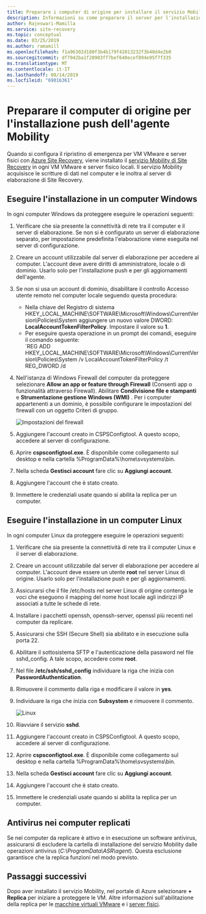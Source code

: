 ```yaml
---
title: Preparare i computer di origine per installare il servizio Mobility tramite installazione push per il ripristino di emergenza di macchine virtuali VMware e server fisici in Azure | Microsoft Docs
description: Informazioni su come preparare il server per l'installazione dell'agente di mobilità tramite installazione push per il ripristino di emergenza di macchine virtuali VMware e server fisici in Azure tramite il servizio Azure Site Recovery.
author: Rajeswari-Mamilla
ms.service: site-recovery
ms.topic: conceptual
ms.date: 03/25/2019
ms.author: ramamill
ms.openlocfilehash: f1a96302d180f3b4b179f42013232f3b48d4e2b0
ms.sourcegitcommit: df7942ba1f28903ff7bef640ecef894e95f7f335
ms.translationtype: MT
ms.contentlocale: it-IT
ms.lasthandoff: 08/14/2019
ms.locfileid: "69016361"
---
```

# <a name="prepare-source-machine-for-push-installation-of-mobility-agent"></a>Preparare il computer di origine per l'installazione push dell'agente Mobility

Quando si configura il ripristino di emergenza per VM VMware e server fisici con [Azure Site Recovery](site-recovery-overview.md), viene installato il [servizio Mobility di Site Recovery](vmware-physical-mobility-service-overview.md) in ogni VM VMware e server fisico locali.  Il servizio Mobility acquisisce le scritture di dati nel computer e le inoltra al server di elaborazione di Site Recovery.

## <a name="install-on-windows-machine"></a>Eseguire l'installazione in un computer Windows

In ogni computer Windows da proteggere eseguire le operazioni seguenti:

1. Verificare che sia presente la connettività di rete tra il computer e il server di elaborazione. Se non si è configurato un server di elaborazione separato, per impostazione predefinita l'elaborazione viene eseguita nel server di configurazione.
1. Creare un account utilizzabile dal server di elaborazione per accedere al computer. L'account deve avere diritti di amministratore, locale o di dominio. Usarlo solo per l'installazione push e per gli aggiornamenti dell'agente.
2. Se non si usa un account di dominio, disabilitare il controllo Accesso utente remoto nel computer locale seguendo questa procedura:
    - Nella chiave del Registro di sistema HKEY_LOCAL_MACHINE\SOFTWARE\Microsoft\Windows\CurrentVersion\Policies\System aggiungere un nuovo valore DWORD: **LocalAccountTokenFilterPolicy**. Impostare il valore su **1**.
    -  Per eseguire questa operazione in un prompt dei comandi, eseguire il comando seguente:  
   `REG ADD HKEY_LOCAL_MACHINE\SOFTWARE\Microsoft\Windows\CurrentVersion\Policies\System /v LocalAccountTokenFilterPolicy /t REG_DWORD /d
3. Nell'istanza di Windows Firewall del computer da proteggere selezionare **Allow an app or feature through Firewall** (Consenti app o funzionalità attraverso Firewall). Abilitare **Condivisione file e stampanti** e **Strumentazione gestione Windows (WMI)** . Per i computer appartenenti a un dominio, è possibile configurare le impostazioni del firewall con un oggetto Criteri di gruppo.

   ![Impostazioni del firewall](./media/vmware-azure-install-mobility-service/mobility1.png)

4. Aggiungere l'account creato in CSPSConfigtool. A questo scopo, accedere al server di configurazione.
5. Aprire **cspsconfigtool.exe**. È disponibile come collegamento sul desktop e nella cartella %ProgramData%\home\svsystems\bin.
6. Nella scheda **Gestisci account** fare clic su **Aggiungi account**.
7. Aggiungere l'account che è stato creato.
8. Immettere le credenziali usate quando si abilita la replica per un computer.

## <a name="install-on-linux-machine"></a>Eseguire l'installazione in un computer Linux

In ogni computer Linux da proteggere eseguire le operazioni seguenti:

1. Verificare che sia presente la connettività di rete tra il computer Linux e il server di elaborazione.
2. Creare un account utilizzabile dal server di elaborazione per accedere al computer. L'account deve essere un utente **root** nel server Linux di origine. Usarlo solo per l'installazione push e per gli aggiornamenti.
3. Assicurarsi che il file /etc/hosts nel server Linux di origine contenga le voci che eseguono il mapping del nome host locale agli indirizzi IP associati a tutte le schede di rete.
4. Installare i pacchetti openssh, openssh-server, openssl più recenti nel computer da replicare.
5. Assicurarsi che SSH (Secure Shell) sia abilitato e in esecuzione sulla porta 22.
4. Abilitare il sottosistema SFTP e l'autenticazione della password nel file sshd_config. A tale scopo, accedere come **root**.
5. Nel file **/etc/ssh/sshd_config** individuare la riga che inizia con **PasswordAuthentication**.
6. Rimuovere il commento dalla riga e modificare il valore in **yes**.
7. Individuare la riga che inizia con **Subsystem** e rimuovere il commento.

      ![Linux](./media/vmware-azure-install-mobility-service/mobility2.png)

8. Riavviare il servizio **sshd**.
9. Aggiungere l'account creato in CSPSConfigtool. A questo scopo, accedere al server di configurazione.
10. Aprire **cspsconfigtool.exe**. È disponibile come collegamento sul desktop e nella cartella %ProgramData%\home\svsystems\bin.
11. Nella scheda **Gestisci account** fare clic su **Aggiungi account**.
12. Aggiungere l'account che è stato creato.
13. Immettere le credenziali usate quando si abilita la replica per un computer.

## <a name="anti-virus-on-replicated-machines"></a>Antivirus nei computer replicati

Se nei computer da replicare è attivo e in esecuzione un software antivirus, assicurarsi di escludere la cartella di installazione del servizio Mobility dalle operazioni antivirus (*C:\ProgramData\ASR\agent*). Questa esclusione garantisce che la replica funzioni nel modo previsto.

## <a name="next-steps"></a>Passaggi successivi

Dopo aver installato il servizio Mobility, nel portale di Azure selezionare **+ Replica** per iniziare a proteggere le VM. Altre informazioni sull'abilitazione della replica per le [macchine virtuali VMware](vmware-azure-enable-replication.md) e i [server fisici](physical-azure-disaster-recovery.md#enable-replication).


